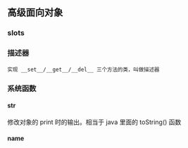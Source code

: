 ## 高级面向对象
### __slots__
### 描述器
    实现 __set__/__get__/__del__ 三个方法的类，叫做描述器
### 系统函数
#### __str__ 
   修改对象的 print 时的输出。相当于 java 里面的 toString() 函数
#### __name__
